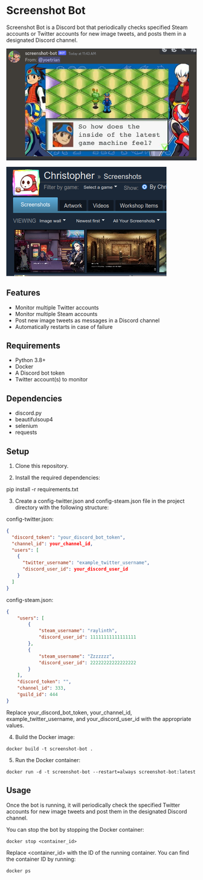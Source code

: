 # Screenshot Bot

Screenshot Bot is a Discord bot that periodically checks specified Steam accounts or Twitter accounts for new image tweets, and posts them in a designated Discord channel.

![](.img/sample1.png)

![](.img/sample2.png)

## Features

- Monitor multiple Twitter accounts
- Monitor multiple Steam accounts
- Post new image tweets as messages in a Discord channel
- Automatically restarts in case of failure

## Requirements

- Python 3.8+
- Docker
- A Discord bot token
- Twitter account(s) to monitor

## Dependencies

- discord.py
- beautifulsoup4
- selenium
- requests

## Setup

1. Clone this repository.

2. Install the required dependencies:

pip install -r requirements.txt

3. Create a config-twitter.json and config-steam.json file in the project directory with the following structure:

config-twitter.json:
```json
{
  "discord_token": "your_discord_bot_token",
  "channel_id": your_channel_id,
  "users": [
    {
      "twitter_username": "example_twitter_username",
      "discord_user_id": your_discord_user_id
    }
  ]
}
```

config-steam.json:
```json
{
    "users": [
        {
            "steam_username": "raylinth",
            "discord_user_id": 11111111111111111
        },
        {
            "steam_username": "Zzzzzzz",
            "discord_user_id": 22222222222222222
        }
    ],
    "discord_token": "",
    "channel_id": 333,
    "guild_id": 444
}
```

Replace your_discord_bot_token, your_channel_id, example_twitter_username, and your_discord_user_id with the appropriate values.

4. Build the Docker image:

```
docker build -t screenshot-bot .
```

5. Run the Docker container:

```
docker run -d -t screenshot-bot --restart=always screenshot-bot:latest
```

## Usage

Once the bot is running, it will periodically check the specified Twitter accounts for new image tweets and post them in the designated Discord channel.

You can stop the bot by stopping the Docker container:

```
docker stop <container_id>
```

Replace <container_id> with the ID of the running container. You can find the container ID by running:

```
docker ps
```